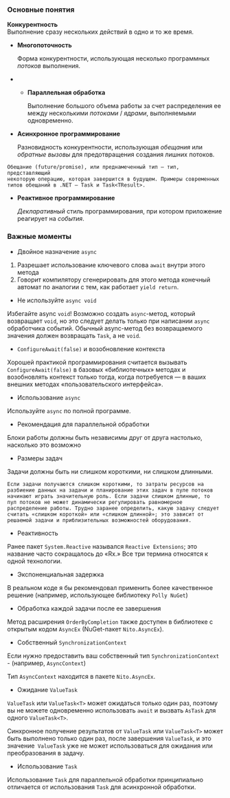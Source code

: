 ### Основные понятия

**Конкурентность** <br>
Выполнение сразу нескольких действий в одно и то же время.

- **Многопоточность**  

    Форма конкурентности, использующая несколько 
    программных *потоков* выполнения.

- - **Параллельная обработка**

    Выполнение большого объема работы за счет распределения ее
    между несколькими *потоками* / *ядрами*, выполняемыми одновременно.


- **Асинхронное программирование**

  Разновидность конкурентности, использующая *обещания* или
  *обратные вызовы* для предотвращения создания лишних потоков.

```
Обещание (future/promise), или преднамеченный тип — тип, представляющий 
некоторую операцию, которая завершится в будущем. Примеры современных 
типов обещаний в .NET — Task и Task<TResult>.
```

- **Реактивное программирование**

  *Декларативный* стиль программирования, при котором приложение
  реагирует на *события*.

### Важные моменты

- Двойное назначение `async`

1. Разрешает использование ключевого слова `await` внутри этого метода
2. Говорит компилятору сгенерировать для этого метода конечный автомат по аналогии 
с тем, как работает `yield return`.

- Не используйте `async void`

Избегайте async `void`! Возможно создать `async`-метод, который возвращает 
`void`, но это следует делать только при написании `async` обработчика событий.
Обычный async-метод без возвращаемого значения должен возвращать `Task`, а не `void`.

- `ConfigureAwait(false)` и возобновление контекста

Хорошей практикой программирования считается вызывать `ConfigureAwait(false)` 
в базовых «библиотечных» методах и возобновлять контекст только тогда, 
когда потребуется — в ваших внешних методах «пользовательского интерфейса».

- Использование `async`

Используйте `async` по полной программе.

- Рекомендация для параллельной обработки

Блоки работы должны быть независимы друг от друга настолько,
насколько это возможно

- Размеры задач

Задачи должны быть ни слишком короткими, ни слишком длинными.

```
Если задачи получаются слишком короткими, то затраты ресурсов на 
разбиение данных на задачи и планирование этих задач в пуле потоков 
начинают играть значительную роль. Если задачи слишком длинные, то 
пул потоков не может динамически регулировать равномерное 
распределение работы. Трудно заранее определить, какую задачу следует 
считать «слишком короткой» или «слишком длинной»; это зависит от 
решаемой задачи и приблизительных возможностей оборудования.
```

- Реактивность

Ранее пакет `System.Reactive` назывался `Reactive Extensions`; это
название часто сокращалось до «Rx.» Все три термина относятся
к одной технологии.

- Экспоненциальная задержка
  
В реальном коде я бы рекомендовал применить более 
качественное решение (например, использующее 
библиотеку `Polly NuGet`)

- Обработка каждой задачи после ее завершения

Метод расширения `OrderByCompletion` также доступен в 
библиотеке с открытым кодом `AsyncEx` 
(NuGet-пакет `Nito.AsyncEx`).

- Собственный `SynchronizationContext`

Если нужно предоставить ваш собственный тип 
`SynchronizationContext` - (например, `AsyncContext`)

Тип `AsyncContext` находится в пакете `Nito.AsyncEx`.

- Ожидание `ValueTask`

`ValueTask` или `ValueTask<T>` может ожидаться только один
раз, поэтому вы не можете одновременно использовать `await`
и вызвать `AsTask` для одного `ValueTask<T>`.

Синхронное получение результатов от `ValueTask` или 
`ValueTask<T>` может быть выполнено только один раз, после 
завершения `ValueTask`, и это значение` ValueTask` уже не 
может использоваться для ожидания или преобразования в 
задачу.

- Использование `Task`

Использование `Task` для параллельной обработки принципиально
отличается от использования `Task` для асинхронной обработки.
